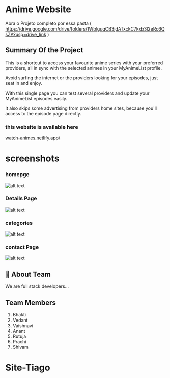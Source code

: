 # Anime Website

Abra o Projeto completo por essa pasta ( https://drive.google.com/drive/folders/1WblguqCB3jdATxckC7kxb3l2eRc6QsZA?usp=drive_link )

## Summary Of the Project
This is a shortcut to access your favourite anime series with your preferred providers, all in sync with the selected animes in your MyAnimeList profile.

Avoid surfing the internet or the providers looking for your episodes, just seat in and enjoy.

With this single page you can test several providers and update your MyAnimeList episodes easily.

It also skips some advertising from providers home sites, because you'll access to the episode page directly.

### this website is available here

[watch-animes.netlify.app/](watch-animes.netlify.app/)

# screenshots
### homepge
![alt text](/readme-SS/Screenshot%202024-02-09%20134750.png)

### Details Page
![alt text](/readme-SS/Screenshot%202024-02-09%20134604.png)

### categories
![alt text](/readme-SS/Screenshot%202024-02-09%20134917.png)

### contact Page
![alt text](/readme-SS/Screenshot%202024-02-09%20135204.png)


## 🚀 About Team
We are full stack developers...
 ## Team Members
 1. Bhakti
 2. Vedant
 3. Vaishnavi
 4. Anant
 5. Rutuja
 6. Prachi
 7. Shivam






# Site-Tiago

